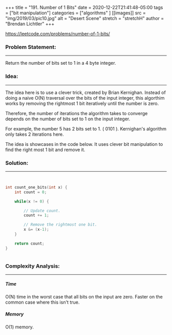 +++
title = "191. Number of 1 Bits"
date = 2020-12-22T21:41:48-05:00
tags = ["bit manipulation"]
categories = ["algorithms" ]
[[images]]
  src = "img/2019/03/pic10.jpg"
  alt = "Desert Scene"
  stretch = "stretchH"
author = "Brendan Lichtler"
+++

https://leetcode.com/problems/number-of-1-bits/

<h3>Problem Statement:</h3>
<hr> 

Return the number of bits set to 1 in a 4 byte integer.


<h3>Idea:</h3>
<hr>

The idea here is to use a clever trick, created by Brian Kernighan. Instead of doing a naive O(N) traversal over the bits of the input integer, this algorthim works by removing the rightmost 1 bit iteratively until the number is zero.

Therefore, the number of iterations the algorithm takes to converge depends on the number of bits set to 1 on the input integer.

For example, the number 5 has 2 bits set to 1. ( 0101 ).
Kernighan's algorithm only takes 2 iterations here.

The idea is showcases in the code below. It uses clever bit manipulation to find the right most 1 bit and remove it. 

<h3>Solution:</h3>
<hr>

``` C++ 


int count_one_bits(int x) {
    int count = 0;

    while(x != 0) {

        // Update count.
        count += 1;

        // Remove the rightmost one bit.
        x &= (x-1);
    }

    return count;
}



```

<h3>Complexity Analysis:</h3>
<hr>

<h5><b>Time</b></h5>

O(N) time in the worst case that all bits on the input are zero. Faster on the common case where this isn't true.

<h5><b>Memory</b></h5>

O(1) memory.
